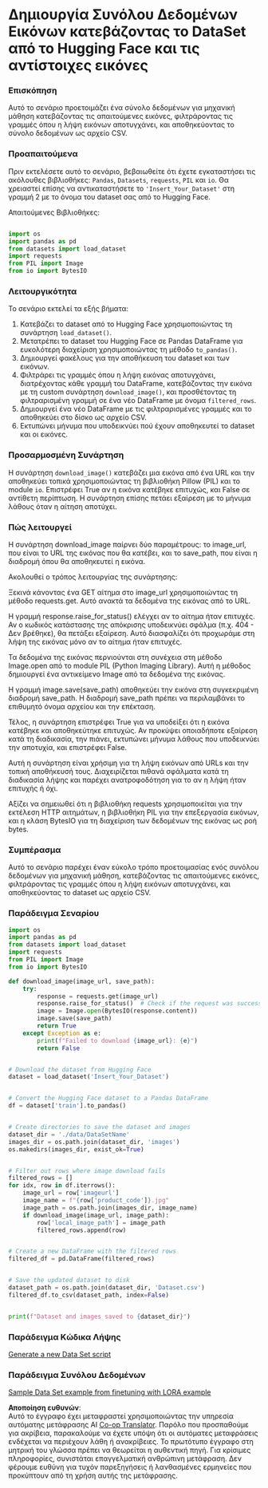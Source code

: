 <!--
CO_OP_TRANSLATOR_METADATA:
{
  "original_hash": "3cd0b727945d57998f1096763df56a84",
  "translation_date": "2025-07-17T05:48:49+00:00",
  "source_file": "md/03.FineTuning/CreatingSampleData.md",
  "language_code": "el"
}
-->
# Δημιουργία Συνόλου Δεδομένων Εικόνων κατεβάζοντας το DataSet από το Hugging Face και τις αντίστοιχες εικόνες


### Επισκόπηση

Αυτό το σενάριο προετοιμάζει ένα σύνολο δεδομένων για μηχανική μάθηση κατεβάζοντας τις απαιτούμενες εικόνες, φιλτράροντας τις γραμμές όπου η λήψη εικόνων αποτυγχάνει, και αποθηκεύοντας το σύνολο δεδομένων ως αρχείο CSV.

### Προαπαιτούμενα

Πριν εκτελέσετε αυτό το σενάριο, βεβαιωθείτε ότι έχετε εγκαταστήσει τις ακόλουθες βιβλιοθήκες: `Pandas`, `Datasets`, `requests`, `PIL` και `io`. Θα χρειαστεί επίσης να αντικαταστήσετε το `'Insert_Your_Dataset'` στη γραμμή 2 με το όνομα του dataset σας από το Hugging Face.

Απαιτούμενες Βιβλιοθήκες:

```python

import os
import pandas as pd
from datasets import load_dataset
import requests
from PIL import Image
from io import BytesIO
```

### Λειτουργικότητα

Το σενάριο εκτελεί τα εξής βήματα:

1. Κατεβάζει το dataset από το Hugging Face χρησιμοποιώντας τη συνάρτηση `load_dataset()`.
2. Μετατρέπει το dataset του Hugging Face σε Pandas DataFrame για ευκολότερη διαχείριση χρησιμοποιώντας τη μέθοδο `to_pandas()`.
3. Δημιουργεί φακέλους για την αποθήκευση του dataset και των εικόνων.
4. Φιλτράρει τις γραμμές όπου η λήψη εικόνας αποτυγχάνει, διατρέχοντας κάθε γραμμή του DataFrame, κατεβάζοντας την εικόνα με τη custom συνάρτηση `download_image()`, και προσθέτοντας τη φιλτραρισμένη γραμμή σε ένα νέο DataFrame με όνομα `filtered_rows`.
5. Δημιουργεί ένα νέο DataFrame με τις φιλτραρισμένες γραμμές και το αποθηκεύει στο δίσκο ως αρχείο CSV.
6. Εκτυπώνει μήνυμα που υποδεικνύει πού έχουν αποθηκευτεί το dataset και οι εικόνες.

### Προσαρμοσμένη Συνάρτηση

Η συνάρτηση `download_image()` κατεβάζει μια εικόνα από ένα URL και την αποθηκεύει τοπικά χρησιμοποιώντας τη βιβλιοθήκη Pillow (PIL) και το module `io`. Επιστρέφει True αν η εικόνα κατέβηκε επιτυχώς, και False σε αντίθετη περίπτωση. Η συνάρτηση επίσης πετάει εξαίρεση με το μήνυμα λάθους όταν η αίτηση αποτύχει.

### Πώς λειτουργεί

Η συνάρτηση download_image παίρνει δύο παραμέτρους: το image_url, που είναι το URL της εικόνας που θα κατέβει, και το save_path, που είναι η διαδρομή όπου θα αποθηκευτεί η εικόνα.

Ακολουθεί ο τρόπος λειτουργίας της συνάρτησης:

Ξεκινά κάνοντας ένα GET αίτημα στο image_url χρησιμοποιώντας τη μέθοδο requests.get. Αυτό ανακτά τα δεδομένα της εικόνας από το URL.

Η γραμμή response.raise_for_status() ελέγχει αν το αίτημα ήταν επιτυχές. Αν ο κωδικός κατάστασης της απόκρισης υποδεικνύει σφάλμα (π.χ. 404 - Δεν βρέθηκε), θα πετάξει εξαίρεση. Αυτό διασφαλίζει ότι προχωράμε στη λήψη της εικόνας μόνο αν το αίτημα ήταν επιτυχές.

Τα δεδομένα της εικόνας περνιούνται στη συνέχεια στη μέθοδο Image.open από το module PIL (Python Imaging Library). Αυτή η μέθοδος δημιουργεί ένα αντικείμενο Image από τα δεδομένα της εικόνας.

Η γραμμή image.save(save_path) αποθηκεύει την εικόνα στη συγκεκριμένη διαδρομή save_path. Η διαδρομή save_path πρέπει να περιλαμβάνει το επιθυμητό όνομα αρχείου και την επέκταση.

Τέλος, η συνάρτηση επιστρέφει True για να υποδείξει ότι η εικόνα κατέβηκε και αποθηκεύτηκε επιτυχώς. Αν προκύψει οποιαδήποτε εξαίρεση κατά τη διαδικασία, την πιάνει, εκτυπώνει μήνυμα λάθους που υποδεικνύει την αποτυχία, και επιστρέφει False.

Αυτή η συνάρτηση είναι χρήσιμη για τη λήψη εικόνων από URLs και την τοπική αποθήκευσή τους. Διαχειρίζεται πιθανά σφάλματα κατά τη διαδικασία λήψης και παρέχει ανατροφοδότηση για το αν η λήψη ήταν επιτυχής ή όχι.

Αξίζει να σημειωθεί ότι η βιβλιοθήκη requests χρησιμοποιείται για την εκτέλεση HTTP αιτημάτων, η βιβλιοθήκη PIL για την επεξεργασία εικόνων, και η κλάση BytesIO για τη διαχείριση των δεδομένων της εικόνας ως ροή bytes.



### Συμπέρασμα

Αυτό το σενάριο παρέχει έναν εύκολο τρόπο προετοιμασίας ενός συνόλου δεδομένων για μηχανική μάθηση, κατεβάζοντας τις απαιτούμενες εικόνες, φιλτράροντας τις γραμμές όπου η λήψη εικόνων αποτυγχάνει, και αποθηκεύοντας το dataset ως αρχείο CSV.

### Παράδειγμα Σεναρίου

```python
import os
import pandas as pd
from datasets import load_dataset
import requests
from PIL import Image
from io import BytesIO

def download_image(image_url, save_path):
    try:
        response = requests.get(image_url)
        response.raise_for_status()  # Check if the request was successful
        image = Image.open(BytesIO(response.content))
        image.save(save_path)
        return True
    except Exception as e:
        print(f"Failed to download {image_url}: {e}")
        return False


# Download the dataset from Hugging Face
dataset = load_dataset('Insert_Your_Dataset')


# Convert the Hugging Face dataset to a Pandas DataFrame
df = dataset['train'].to_pandas()


# Create directories to save the dataset and images
dataset_dir = './data/DataSetName'
images_dir = os.path.join(dataset_dir, 'images')
os.makedirs(images_dir, exist_ok=True)


# Filter out rows where image download fails
filtered_rows = []
for idx, row in df.iterrows():
    image_url = row['imageurl']
    image_name = f"{row['product_code']}.jpg"
    image_path = os.path.join(images_dir, image_name)
    if download_image(image_url, image_path):
        row['local_image_path'] = image_path
        filtered_rows.append(row)


# Create a new DataFrame with the filtered rows
filtered_df = pd.DataFrame(filtered_rows)


# Save the updated dataset to disk
dataset_path = os.path.join(dataset_dir, 'Dataset.csv')
filtered_df.to_csv(dataset_path, index=False)


print(f"Dataset and images saved to {dataset_dir}")
```

### Παράδειγμα Κώδικα Λήψης  
[Generate a new Data Set script](../../../../code/04.Finetuning/generate_dataset.py)

### Παράδειγμα Συνόλου Δεδομένων  
[Sample Data Set example from finetuning with LORA example](../../../../code/04.Finetuning/olive-ort-example/dataset/dataset-classification.json)

**Αποποίηση ευθυνών**:  
Αυτό το έγγραφο έχει μεταφραστεί χρησιμοποιώντας την υπηρεσία αυτόματης μετάφρασης AI [Co-op Translator](https://github.com/Azure/co-op-translator). Παρόλο που προσπαθούμε για ακρίβεια, παρακαλούμε να έχετε υπόψη ότι οι αυτόματες μεταφράσεις ενδέχεται να περιέχουν λάθη ή ανακρίβειες. Το πρωτότυπο έγγραφο στη μητρική του γλώσσα πρέπει να θεωρείται η αυθεντική πηγή. Για κρίσιμες πληροφορίες, συνιστάται επαγγελματική ανθρώπινη μετάφραση. Δεν φέρουμε ευθύνη για τυχόν παρεξηγήσεις ή λανθασμένες ερμηνείες που προκύπτουν από τη χρήση αυτής της μετάφρασης.
